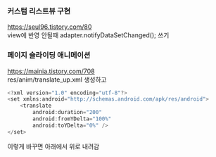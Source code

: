 ### 커스텀 리스트뷰 구현
https://seul96.tistory.com/80  
view에 반영 안될때 adapter.notifyDataSetChanged(); 쓰기  

### 페이지 슬라이딩 애니메이션
https://mainia.tistory.com/708  
res/anim/translate_up.xml 생성하고  
```java
<?xml version="1.0" encoding="utf-8"?>
<set xmlns:android="http://schemas.android.com/apk/res/android">
    <translate
        android:duration="200"
        android:fromYDelta="100%"
        android:toYDelta="0%" />
</set>
```
이렇게 바꾸면 아래에서 위로 내려감  
